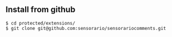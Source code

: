 ## Install from github

    $ cd protected/extensions/
    $ git clone git@github.com:sensorario/sensorariocomments.git